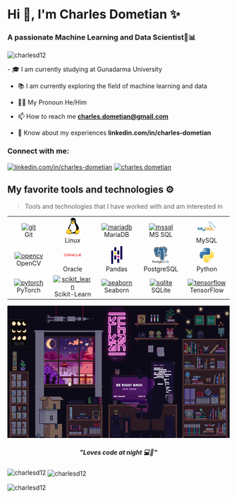<h1 align="left">Hi 👋, I'm Charles Dometian ✨</h1>
<h3 align="left">A passionate Machine Learning and Data Scientist🤖📊</h3>

<p align="left"> <img src="https://komarev.com/ghpvc/?username=charlesd12&label=Profile%20views&color=0e75b6&style=flat" alt="charlesd12" /> </p>
- 🎓 I am currently studying at Gunadarma University

- 📚 I am currently exploring the field of machine learning and data

- 🧑🏻 My Pronoun He/Him
  
- 📫 How to reach me **charles.dometian@gmail.com**

- 📄 Know about my experiences **linkedin.com/in/charles-dometian**

<h3 align="left">Connect with me:</h3>
<p align="left">
<a href="https://linkedin.com/in/linkedin.com/in/charles-dometian" target="blank"><img align="center" src="https://raw.githubusercontent.com/rahuldkjain/github-profile-readme-generator/master/src/images/icons/Social/linked-in-alt.svg" alt="linkedin.com/in/charles-dometian" height="30" width="40" /></a>
<a href="https://kaggle.com/charles dometian" target="blank"><img align="center" src="https://raw.githubusercontent.com/rahuldkjain/github-profile-readme-generator/master/src/images/icons/Social/kaggle.svg" alt="charles dometian" height="30" width="40" /></a>
</p>

## My favorite tools and technologies ⚙️ 

> Tools and technologies that I have worked with and am interested in

<table align="center">
  <tr>
    <td align="center" width="96">
      <a href="https://git-scm.com/" target="_blank" rel="noreferrer">
        <img src="https://www.vectorlogo.zone/logos/git-scm/git-scm-icon.svg" alt="git" width="40" height="40"/>
      </a>
      <br>Git
    </td>
    <td align="center" width="96">
      <a href="https://www.linux.org/" target="_blank" rel="noreferrer">
        <img src="https://raw.githubusercontent.com/devicons/devicon/master/icons/linux/linux-original.svg" alt="linux" width="40" height="40"/>
      </a>
      <br>Linux
    </td>
    <td align="center" width="96">
      <a href="https://mariadb.org/" target="_blank" rel="noreferrer">
        <img src="https://www.vectorlogo.zone/logos/mariadb/mariadb-icon.svg" alt="mariadb" width="40" height="40"/>
      </a>
      <br>MariaDB
    </td>
    <td align="center" width="96">
      <a href="https://www.microsoft.com/en-us/sql-server" target="_blank" rel="noreferrer">
        <img src="https://www.svgrepo.com/show/303229/microsoft-sql-server-logo.svg" alt="mssql" width="40" height="40"/>
      </a>
      <br>MS SQL
    </td>
    <td align="center" width="96">
      <a href="https://www.mysql.com/" target="_blank" rel="noreferrer">
        <img src="https://raw.githubusercontent.com/devicons/devicon/master/icons/mysql/mysql-original-wordmark.svg" alt="mysql" width="40" height="40"/>
      </a>
      <br>MySQL
    </td>
  </tr>
  <tr>
    <td align="center" width="96">
      <a href="https://opencv.org/" target="_blank" rel="noreferrer">
        <img src="https://www.vectorlogo.zone/logos/opencv/opencv-icon.svg" alt="opencv" width="40" height="40"/>
      </a>
      <br>OpenCV
    </td>
    <td align="center" width="96">
      <a href="https://www.oracle.com/" target="_blank" rel="noreferrer">
        <img src="https://raw.githubusercontent.com/devicons/devicon/master/icons/oracle/oracle-original.svg" alt="oracle" width="40" height="40"/>
      </a>
      <br>Oracle
    </td>
    <td align="center" width="96">
      <a href="https://pandas.pydata.org/" target="_blank" rel="noreferrer">
        <img src="https://raw.githubusercontent.com/devicons/devicon/2ae2a900d2f041da66e950e4d48052658d850630/icons/pandas/pandas-original.svg" alt="pandas" width="40" height="40"/>
      </a>
      <br>Pandas
    </td>
    <td align="center" width="96">
      <a href="https://www.postgresql.org" target="_blank" rel="noreferrer">
        <img src="https://raw.githubusercontent.com/devicons/devicon/master/icons/postgresql/postgresql-original-wordmark.svg" alt="postgresql" width="40" height="40"/>
      </a>
      <br>PostgreSQL
    </td>
    <td align="center" width="96">
      <a href="https://www.python.org" target="_blank" rel="noreferrer">
        <img src="https://raw.githubusercontent.com/devicons/devicon/master/icons/python/python-original.svg" alt="python" width="40" height="40"/>
      </a>
      <br>Python
    </td>
  </tr>
  <tr>
    <td align="center" width="96">
      <a href="https://pytorch.org/" target="_blank" rel="noreferrer">
        <img src="https://www.vectorlogo.zone/logos/pytorch/pytorch-icon.svg" alt="pytorch" width="40" height="40"/>
      </a>
      <br>PyTorch
    </td>
    <td align="center" width="96">
      <a href="https://scikit-learn.org/" target="_blank" rel="noreferrer">
        <img src="https://upload.wikimedia.org/wikipedia/commons/0/05/Scikit_learn_logo_small.svg" alt="scikit_learn" width="40" height="40"/>
      </a>
      <br>Scikit-Learn
    </td>
    <td align="center" width="96">
      <a href="https://seaborn.pydata.org/" target="_blank" rel="noreferrer">
        <img src="https://seaborn.pydata.org/_images/logo-mark-lightbg.svg" alt="seaborn" width="40" height="40"/>
      </a>
      <br>Seaborn
    </td>
    <td align="center" width="96">
      <a href="https://www.sqlite.org/" target="_blank" rel="noreferrer">
        <img src="https://www.vectorlogo.zone/logos/sqlite/sqlite-icon.svg" alt="sqlite" width="40" height="40"/>
      </a>
      <br>SQLite
    </td>
    <td align="center" width="96">
      <a href="https://www.tensorflow.org" target="_blank" rel="noreferrer">
        <img src="https://www.vectorlogo.zone/logos/tensorflow/tensorflow-icon.svg" alt="tensorflow" width="40" height="40"/>
      </a>
      <br>TensorFlow
    </td>
  </tr>
</table>

<div align="center">

  <img src="background.gif" width="600" height="300" />

  <h5><i>"Loves code at night 💻🌃"</i></h5>

</div>

<p><img align="left" src="https://github-readme-stats.vercel.app/api/top-langs?username=charlesd12&show_icons=true&locale=en&layout=compact" alt="charlesd12" /></p>

<p>&nbsp;<img align="center" src="https://github-readme-stats.vercel.app/api?username=charlesd12&show_icons=true&locale=en" alt="charlesd12" /></p>

<p><img align="center" src="https://github-readme-streak-stats.herokuapp.com/?user=charlesd12&" alt="charlesd12" /></p>
